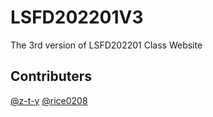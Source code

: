 # LSFD202201V3
The 3rd version of LSFD202201 Class Website

## Contributers
[@z-t-y](https://github.com/z-t-y "ZTY")
[@rice0208](https://github.com/rice0208 "ZYT")
